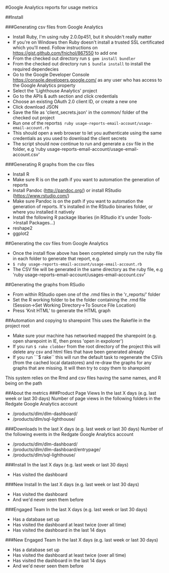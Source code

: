 #Google Analytics reports for usage metrics

##Install

###Generating csv files from Google Analytics

 - Install Ruby, I'm using ruby 2.0.0p451, but it shouldn't really matter
 - If you're on Windows then Ruby doesn't install a trusted SSL certificated which you'll need.  Follow instructions on https://gist.github.com/fnichol/867550 to add one
 - From the checked out directory run ```$ gem install bundler```
 - From the checked out directory run ```$ bundle install``` to install the required dependecies
 - Go to the Google Developer Console https://console.developers.google.com/ as any user who has access to the Google Analytics property
  - Select the 'Lighthouse Analytics' project
  - Go to the APIs & auth section and click credentials
  - Choose an existing OAuth 2.0 client ID, or create a new one
  - Click download JSON
  - Save the file as 'client_secrets.json' in the common/ folder of the checked out project
 - Run one of the reports```$ ruby usage-reports-email-account/usage-email-account.rb```
 - This should open a web browser to let you authenticate using the same credentials as you used to download the client secrets
 - The script should now continue to run and generate a csv file in the folder, e.g 'ruby usage-reports-email-account/usage-email-account.csv'

###Generating R graphs from the csv files

 - Install R
 - Make sure R is on the path if you want to automation the generation of reports
 - Install Pandoc (http://pandoc.org/) or install RStudio (https://www.rstudio.com/)
 - Make sure Pandoc is on the path if you want to automation the generation of reports.  It's installed in the RStudio binaries folder, or where you installed it natively
 - Install the following R package libaries  (in RStudio it's under Tools->Install Packages...)
  - reshape2
  - ggplot2

##Generating the csv files from Google Analytics
 - Once the install flow above has been completed simply run the ruby file in each folder to generate that report, e.g.
 - ```$ ruby usage-reports-email-account/usage-email-account.rb```
 - The CSV file will be generated in the same directory as the ruby file, e.g 'ruby usage-reports-email-account/usages-email-account.csv'

##Generating the graphs from RSudio
 - From within RStudio open one of the .rmd files in the 'r_reports/' folder
 - Set the R working folder to be the folder containing the .rmd file (Session->Set Working Directory->To Source File Location)
 - Press 'Knit HTML' to generate the HTML graph

##Automation and copying to sharepoint
This uses the Rakefile in the project root

 - Make sure your machine has networked mapped the sharepoint (e.g. open sharepoint in IE, then press 'open in expolorer')
 - If you run ```$ rake clobber``` from the root directory of the project this will delete any csv and html files that have been generated already
 - If you run ```$ rake`` this will run the default task to regenerate the CSVs (from the cached local datastores) and re-draw the graphs for any graphs that are missing.  It will then try to copy them to sharepoint

This system relies on the Rmd and csv files having the same names, and R being on the path


##About the metrics
###Product Page Views
In the last X days (e.g. last week or last 30 days)
Number of page views in the following folders in the Redgate Google Analytics account
 - /products/dlm/dlm-dashboard/
 - /products/dlm/sql-lighthouse/

###Downloads
In the last X days (e.g. last week or last 30 days)
Number of the following events in the Redgate Google Analytics account
 - /products/dlm/dlm-dashboard/
 - /products/dlm/dlm-dashboard/entrypage/
 - /products/dlm/sql-lighthouse/

###Install
In the last X days (e.g. last week or last 30 days)
 - Has visited the dashboard

###New Install
In the last X days (e.g. last week or last 30 days)
 - Has visited the dashboard
 - And we'd never seen them before

###Engaged Team
In the last X days (e.g. last week or last 30 days)
 - Has a database set up
 - Has visited the dashboard at least twice (over all time)
 - Has visited the dashboard in the last 14 days

###New Engaged Team
In the last X days (e.g. last week or last 30 days)
 - Has a database set up
 - Has visited the dashboard at least twice (over all time)
 - Has visited the dashboard in the last 14 days
 - And we'd never seen them before